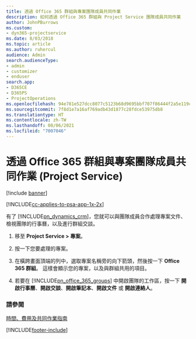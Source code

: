 ```yaml
---
title: 透過 Office 365 群組與專案團隊成員共同作業
description: 如何透過 Office 365 群組與 Project Service 團隊成員共同作業
author: JohnPBurrows
ms.custom:
- dyn365-projectservice
ms.date: 8/03/2018
ms.topic: article
ms.author: ruhercul
audience: Admin
search.audienceType:
- admin
- customizer
- enduser
search.app:
- D365CE
- D365PS
- ProjectOperations
ms.openlocfilehash: 94e781e527dcc8077c5123b68d9695bbf707f86444f2a5e119c7594ee54e0da7
ms.sourcegitcommit: 7f8d1e7a16af769adb43d1877c28fdce53975db8
ms.translationtype: HT
ms.contentlocale: zh-TW
ms.lasthandoff: 08/06/2021
ms.locfileid: "7007046"
---
```

# <a name="collaborate-with-your-project-team-members-with-office-365-groups-project-service"></a>透過 Office 365 群組與專案團隊成員共同作業 (Project Service)

[!include [banner](../includes/psa-now-project-operations.md)]

[!INCLUDE[cc-applies-to-psa-app-1x-2x](../includes/cc-applies-to-psa-app-1x-2x.md)]

有了 [!INCLUDE[pn_dynamics_crm](../includes/pn-dynamics-crm.md)]，您就可以與團隊成員合作處理專案文件、檢視團隊的行事曆，以及進行群組交談。  
  
1. 移至 **Project Service > 專案**。  
  
2. 按一下您要處理的專案。  
  
3. 在橫跨畫面頂端的列中，選取專案名稱旁的向下箭頭，然後按一下 **Office 365 群組**。 這樣會顯示您的專案，以及與群組共用的項目。  
  
4. 若要在 [!INCLUDE[pn_office_365_groups](../includes/pn-office-365-groups.md)] 中開啟團隊的工作區，按一下 **開啟行事曆**、**開啟交談**、**開啟筆記本**、**開啟文件** 或 **開啟連絡人**。  
  
### <a name="see-also"></a>請參閱  
 [時間、費用及共同作業指南](../psa/time-expense-collaboration-guide.md)


[!INCLUDE[footer-include](../includes/footer-banner.md)]